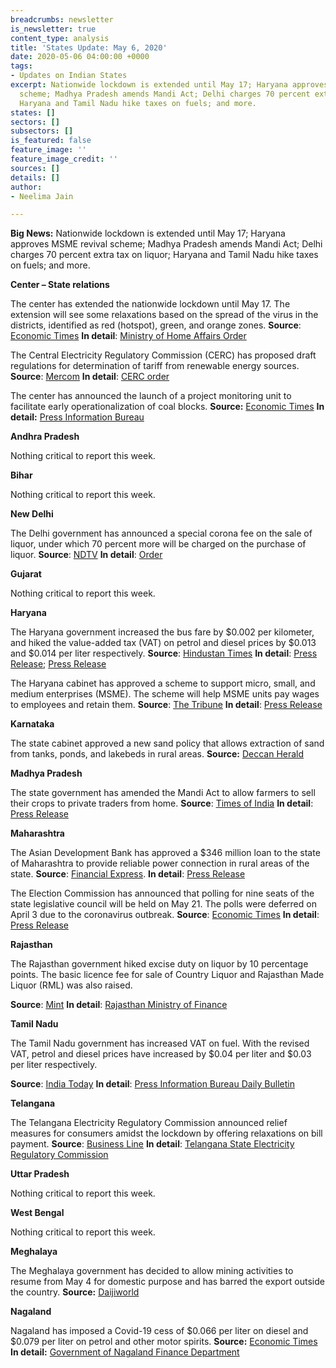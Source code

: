 ```yaml
---
breadcrumbs: newsletter
is_newsletter: true
content_type: analysis
title: 'States Update: May 6, 2020'
date: 2020-05-06 04:00:00 +0000
tags:
- Updates on Indian States
excerpt: Nationwide lockdown is extended until May 17; Haryana approves MSME revival
  scheme; Madhya Pradesh amends Mandi Act; Delhi charges 70 percent extra tax on liquor;
  Haryana and Tamil Nadu hike taxes on fuels; and more.
states: []
sectors: []
subsectors: []
is_featured: false
feature_image: ''
feature_image_credit: ''
sources: []
details: []
author:
- Neelima Jain

---
```


**Big News:** Nationwide lockdown is extended until May 17; Haryana approves MSME revival scheme; Madhya Pradesh amends Mandi Act; Delhi charges 70 percent extra tax on liquor; Haryana and Tamil Nadu hike taxes on fuels; and more.

**Center – State relations**

The center has extended the nationwide lockdown until May 17. The extension will see some relaxations based on the spread of the virus in the districts, identified as red (hotspot), green, and orange zones. **Source**: [Economic Times](https://economictimes.indiatimes.com/news/politics-and-nation/govt-extends-lockdown-by-two-weeks-permits-considerable-relaxations-in-green-and-orange-zones/articleshow/75491935.cms) **In detail**: [Ministry of Home Affairs Order](https://www.mha.gov.in/sites/default/files/MHA%20Order%20Dt.%201.5.2020%20to%20extend%20Lockdown%20period%20for%202%20weeks%20w.e.f.%204.5.2020%20with%20new%20guidelines.pdf)

The Central Electricity Regulatory Commission (CERC) has proposed draft regulations for determination of tariff from renewable energy sources. **Source**: [Mercom](https://mercomindia.com/cerc-prepares-blueprint-new-tariff-regulations-renewable-projects/) **In detail**: [CERC order](http://www.cercind.gov.in/2020/draft_reg/DR-29.04.2020.pdf)

The center has announced the launch of a project monitoring unit to facilitate early operationalization of coal blocks. **Source:** [Economic Times](https://economictimes.indiatimes.com/industry/indl-goods/svs/metals-mining/centre-launches-project-monitoring-unit-for-early-operationalisation-of-coal-blocks/articleshow/75476202.cms) **In detail:** [Press Information Bureau](https://pib.gov.in/PressReleaseIframePage.aspx?PRID=1619620)

**Andhra Pradesh**

Nothing critical to report this week.

**Bihar**

Nothing critical to report this week.

**New Delhi**

The Delhi government has announced a special corona fee on the sale of liquor, under which 70 percent more will be charged on the purchase of liquor. **Source**: [NDTV](https://www.ndtv.com/delhi-news/coronavirus-india-lockdown-snaking-queues-at-delhi-booze-shops-since-dawn-despite-70-corona-fee-2223526) **In detail**: [Order](http://it.delhigovt.nic.in/writereaddata/egaz2020661.pdf)

**Gujarat**

Nothing critical to report this week.

**Haryana**

The Haryana government increased the bus fare by $0.002 per kilometer, and hiked the value-added tax (VAT) on petrol and diesel prices by $0.013 and $0.014 per liter respectively. **Source**: [Hindustan Times](https://www.hindustantimes.com/india-news/haryana-hikes-bus-fare-vat-on-diesel-petrol-prices-congress-slams-move/story-GacM7BTBKqqEYxZDCOH1vN.html) **In detail**: [Press Release](https://prharyana.gov.in/en/haryana-government-has-accorded-approval-to-partially-restore-the-vat-rate-on-sale-of-diesel-and); [Press Release](https://prharyana.gov.in/en/haryana-government-has-decided-to-increase-the-bus-fare-in-haryana-for-ordinary-luxury-and-super)

The Haryana cabinet has approved a scheme to support micro, small, and medium enterprises (MSME). The scheme will help MSME units pay wages to employees and retain them. **Source**: [The Tribune](https://www.tribuneindia.com/news/haryana/haryana-unveils-msme-revival-scheme-to-pay-interest-on-loans-for-wages-for-6-months-79020) **In detail**: [Press Release](https://prharyana.gov.in/en/to-facilitate-industrial-units-in-haryana-in-reviving-their-operations-and-retaining-their)

**Karnataka**

The state cabinet approved a new sand policy that allows extraction of sand from tanks, ponds, and lakebeds in rural areas. **Source:** [Deccan Herald](https://www.deccanherald.com/state/top-karnataka-stories/cabinet-approves-new-sand-policy-831999.html)

**Madhya Pradesh**

The state government has amended the Mandi Act to allow farmers to sell their crops to private traders from home. **Source**: [Times of India](https://timesofindia.indiatimes.com/city/bhopal/mp-govt-allows-private-sector-to-open-mandis/articleshowprint/75497370.cms) **In detail**: [Press Release](https://www.mpinfo.org/News/TodaysNews.aspx?newsid=20200505N9&LocID=1)

**Maharashtra**

The Asian Development Bank has approved a $346 million loan to the state of Maharashtra to provide reliable power connection in rural areas of the state. **Source**: [Financial Express](https://www.financialexpress.com/economy/adb-gives-346-million-loan-for-power-sector-in-rural-maharashtra/1943255/). **In detail**: [Press Release](https://www.adb.org/news/adb-provides-346-million-loan-rural-electricity-maharashtra-india)

The Election Commission has announced that polling for nine seats of the state legislative council will be held on May 21. The polls were deferred on April 3 due to the coronavirus outbreak. **Source**: [Economic Times](https://economictimes.indiatimes.com/news/politics-and-nation/maharashtra-legislative-council-polls-on-may-21-announces-ec/articleshow/75489373.cms) **In detail**: [Press Release](https://pib.gov.in/newsite/PrintRelease.aspx?relid=202709)

**Rajasthan**

The Rajasthan government hiked excise duty on liquor by 10 percentage points. The basic licence fee for sale of Country Liquor and Rajasthan Made Liquor (RML) was also raised.

**Source**: [Mint](https://www.livemint.com/news/india/alcohol-price-to-go-up-by-10-in-rajasthan-after-excise-duty-hike-11588215767925.html) **In detail**: [Rajasthan Ministry of Finance](http://finance.rajasthan.gov.in/PDFDOCS/EXCISE/F-EXCISE-8773-29042020.pdf)

**Tamil Nadu**

The Tamil Nadu government has increased VAT on fuel. With the revised VAT, petrol and diesel prices have increased by $0.04 per liter and $0.03 per liter respectively.

**Source**: [India Today](https://www.indiatoday.in/business/story/tamil-nadu-government-fuel-vat-increased-petrol-diesel-prices-1673988-2020-05-03) **In detail**: [Press Information Bureau Daily Bulletin](https://pib.gov.in/PressReleaseIframePage.aspx?PRID=1620974)

**Telangana**

The Telangana Electricity Regulatory Commission announced relief measures for consumers amidst the lockdown by offering relaxations on bill payment. **Source**: [Business Line](https://www.thehindubusinessline.com/news/national/telangana-power-regulator-provides-bill-payment-relief-to-industrial-consumers/article31462917.ece) **In detail**: [Telangana State Electricity Regulatory Commission](http://www.tserc.gov.in/file_upload/uploads/Orders/Commission%20Orders/2020/Mitigation%20of%20Impact%20of%20COVID-19.pdf)

**Uttar Pradesh**

Nothing critical to report this week.

**West Bengal**

Nothing critical to report this week.

**Meghalaya**

The Meghalaya government has decided to allow mining activities to resume from May 4 for domestic purpose and has barred the export outside the country. **Source:** [Daijiworld](http://www.daijiworld.com/news/newsDisplay.aspx?newsID=703662)

**Nagaland**

Nagaland has imposed a Covid-19 cess of $0.066 per liter on diesel and $0.079 per liter on petrol and other motor spirits. **Source:** [Economic Times](https://energy.economictimes.indiatimes.com/news/oil-and-gas/nagaland-impose-covid-19-cess-on-petrol-and-diesel-sales/75463708) **In detail:** [Government of Nagaland Finance Department](http://nagalandtax.nic.in/docs/Notification/Act/Issued%20by%20Finance%20Department/Petroleum/2020/Petroleum_Cess_Covid19.pdf)
